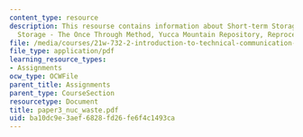 ```yaml
---
content_type: resource
description: This resourse contains information about Short-term Storage,  Long-term
  Storage - The Once Through Method, Yucca Mountain Repository, Reprocessing.
file: /media/courses/21w-732-2-introduction-to-technical-communication-ethics-in-science-and-technology-fall-2006/ba10dc9e3aef6828fd26fe6f4c1493ca_paper3_nuc_waste.pdf
file_type: application/pdf
learning_resource_types:
- Assignments
ocw_type: OCWFile
parent_title: Assignments
parent_type: CourseSection
resourcetype: Document
title: paper3_nuc_waste.pdf
uid: ba10dc9e-3aef-6828-fd26-fe6f4c1493ca
---
```

